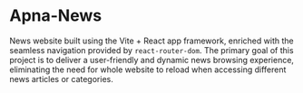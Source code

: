 # Apna-News
News  website built using the Vite + React app framework, enriched with the seamless navigation provided by `react-router-dom`. The primary goal of this project is to deliver a user-friendly and dynamic news browsing experience, eliminating the need for whole website to reload when accessing different news articles or categories.
